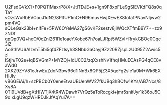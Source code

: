 U2FsdGVkX1+F0PQ11MaxrP8/X+JtlTDJE+s+1gn9F8xpFLe9gSIEVKdFQ8s0qTaY
vOzsWuRbEVCouJ1dN2/8PlfUF1mC+N96muvHwjXEwEX8tota1PNavNIjww2pm4VQ
sQLeGak23bI+nIfFe+5PW6OYeMA27gS6vKF2sestv8jlWQcXTfmB9Y7++zx9zNDf
gpQp0VQ+heO/0cZnl261I1e1oaeYXobe67h7oaLJRpt5WZvI+RrykGBOc0Cqc3lZ
AoSthVU6AIzvhT5bi5qf4ZFzlsyh3SNbbGaOayj9Zz20RZjspLzU095Z2Awic5zl
lStjh/F02e+iqBSVGmP+MYZOj+IdU0C2/zqXxshNv1fhqHMuECAsPG4qCE8vaWdG
2XKZ9Z+V81eJrwEuZdoN3bw96d1lNnBx8QP5jZ3X5qeFg2sIe1a0M+Wk6EXHIJIv
vB6GEiAi/h+szPBCb0Y0eneEtvaUBUenWV27fkUBq3hBOfw1KYs/AB7Ncs/8Xy8A
0Tl9UVdB+gXtHIWTjX4tR4WDawh7VrQz5aToRccgki+jmr5snifJyr1k36oJ5C9o
xLgU9qzWHRDJkJfAqYui7A==
